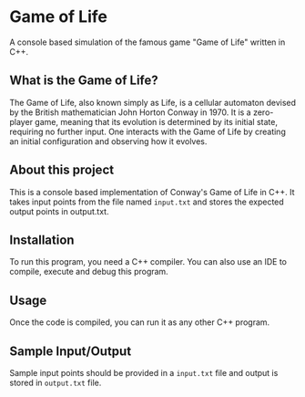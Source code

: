 # Game of Life 
A console based simulation of the famous game "Game of Life" written in C++.

## What is the Game of Life?
The Game of Life, also known simply as Life, is a cellular automaton devised by the British mathematician John Horton Conway in 1970. It is a zero-player game, meaning that its evolution is determined by its initial state, requiring no further input. One interacts with the Game of Life by creating an initial configuration and observing how it evolves.

## About this project
This is a console based implementation of Conway's Game of Life in C++. It takes input points from the file named `input.txt` and stores the expected output points in output.txt.

## Installation
To run this program, you need a C++ compiler. You can also use an IDE to compile, execute and debug this program.

## Usage
Once the code is compiled, you can run it as any other C++ program. 

## Sample Input/Output
Sample input points should be provided in a `input.txt` file and output is stored in `output.txt` file. 
